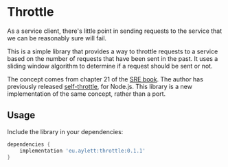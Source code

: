 # Throttle

As a service client, there's little point in sending requests to the service that we can be reasonably sure will fail.

This is a simple library
that provides a way to throttle requests to a service based on the number of requests that have been sent in the past.
It uses a sliding window algorithm to determine if a request should be sent or not.

The concept comes from chapter 21 of the [SRE book](https://sre.google/sre-book/handling-overload/).
The author has previously released [self-throttle](https://www.npmjs.com/package/self-throttle), for Node.js.
This library is a new implementation of the same concept, rather than a port.

## Usage

Include the library in your dependencies:

<!-- [[[cog
result = sp.run(
    ["./gradlew", "-q", "printCurrentVersion"],
    capture_output=True,
    text=True,
    check=True
)
version = result.stdout.strip()
cog.outl(f"""```groovy
dependencies {{
    implementation 'eu.aylett:throttle:{version}'
}}
```""")
]]] -->
```groovy
dependencies {
    implementation 'eu.aylett:throttle:0.1.1'
}
```
<!-- [[[end]]] -->
